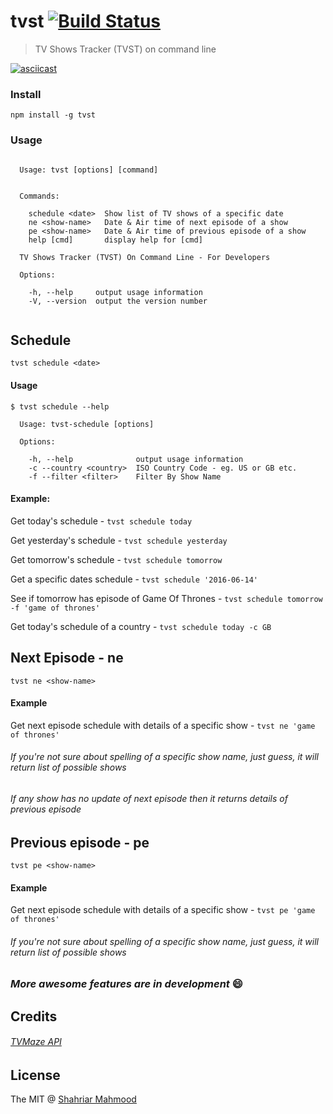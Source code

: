 # tvst [![Build Status](https://travis-ci.org/shahriar1/tvst.svg?branch=master)](https://travis-ci.org/shahriar1/tvst)

> TV Shows Tracker (TVST) on command line

[![asciicast](https://asciinema.org/a/59v8mewjzyqt09x5c8j3qwike.png)](https://asciinema.org/a/59v8mewjzyqt09x5c8j3qwike)


### Install

```
npm install -g tvst
```


### Usage

```

  Usage: tvst [options] [command]


  Commands:

    schedule <date>  Show list of TV shows of a specific date
    ne <show-name>   Date & Air time of next episode of a show
    pe <show-name>   Date & Air time of previous episode of a show
    help [cmd]       display help for [cmd]

  TV Shows Tracker (TVST) On Command Line - For Developers

  Options:

    -h, --help     output usage information
    -V, --version  output the version number
    
```   


## Schedule
```
tvst schedule <date>
```

#### Usage

```
$ tvst schedule --help

  Usage: tvst-schedule [options]

  Options:

    -h, --help              output usage information
    -c --country <country>  ISO Country Code - eg. US or GB etc.
    -f --filter <filter>    Filter By Show Name
```

#### Example:

Get today's schedule - `tvst schedule today`

Get yesterday's schedule - `tvst schedule yesterday`

Get tomorrow's schedule - `tvst schedule tomorrow`

Get a specific dates schedule - `tvst schedule '2016-06-14'`

See if tomorrow has episode of Game Of Thrones - `tvst schedule tomorrow -f 'game of thrones'`

Get today's schedule of a country - `tvst schedule today -c GB`




## Next Episode - ne
```
tvst ne <show-name>
```

#### Example

Get next episode schedule with details of a specific show - `tvst ne 'game of thrones'`

###### If you're not sure about spelling of a specific show name, just guess, it will return list of possible shows


###### If any show has no update of next episode then it returns details of previous episode



## Previous episode - pe


```
tvst pe <show-name>
```

#### Example

Get next episode schedule with details of a specific show - `tvst pe 'game of thrones'`

###### If you're not sure about spelling of a specific show name, just guess, it will return list of possible shows

#### 



### _More awesome features are in development_ :smile:


## Credits
###### [TVMaze API](http://tvmaze.com/api)



## License

The MIT @ [Shahriar Mahmood](https://github.com/shahriar1)
